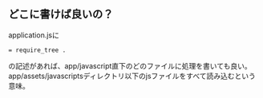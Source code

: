 ## どこに書けば良いの？
application.jsに
```
= require_tree .
```
の記述があれば、app/javascript直下のどのファイルに処理を書いても良い。
app/assets/javascriptsディレクトリ以下のjsファイルをすべて読み込むという意味。
